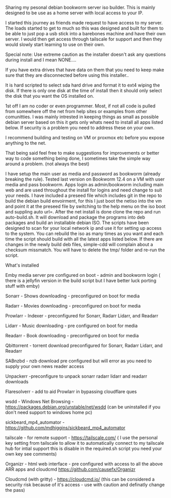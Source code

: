 Sharing my pesonal debian bookworm server iso builder. This is mainly designed to be use as a home server with local access to your IP.

I started this journey as friends made request to have access to my server. The loads started to get to much so this was designed and built for them to be able to 
just pop a usb stick into a barebones machine and have their own server. I would then get access through tailscale for support and then they would slowly start learning to use on their own.



Special note: Use extreme caution as the installer doesn't ask any questions during install and I mean NONE....

If you have extra drives that have data on them that you need to keep make sure that they are disconnected before using this installer..

It is hard scripted to select sda hard drive and format it to ext4 wiping the disk. If there is only one disk at the time of install then it should only select the disk that you want the OS installed on.





1st off I am no coder or even programmer. Most, if not all code is pulled from somewhere off the net from help sites or examples from other comunitties.
I was mainly intrested in keeping things as small as possible debian server based on this it gets only whats need to install all apps listed below. If security is a problem you need to address these on your own.

I recommend building and testing on VM or proxmox etc before you expose anything to the net.

That being said feel free to make suggestions for improvements or better way to code something being done, I sometimes take the simple way around a problem. (not always the best)

I have setup the main user as media and password as bookworm (already breaking the rule). Tested last version on Bookworm 12.4 on a VM with user media and pass bookworm. Apps login as admin/bookworm including main web
and are used throughout the install for logins and need change to suit your needs. I have included a preseed file which includes git in the repo to build the debian build envoirment, for this I just boot the netiso 
into the vm and point it at the preseed file by switching to the help menu on the iso boot and suppling auto url=. After the net install is done clone the repo and run auto-build.sh. It will download and package 
the programs into deb packages and build an installable debian ISO. The scripts have been designed to scan for your local network ip and use it for setting up access to the system.
You can rebuild the iso as many times as you want and each time the script should build with all the latest apps listed below. If there are changes in the newly build deb files, simple-cdd will complain about a checksum missmatch.
You will have to delete the tmp/ folder and re-run the script.

What's installed

Emby media server pre configured on boot - admin and bookworm login ( there is a jellyfin version in the build script but I have better luck porting stuff with emby)

Sonarr - Shows downloading - preconfigured on boot for media

Radarr - Movies downloading - preconfigured on boot for media

Prowlarr - Indexer - preconfigured for Sonarr, Radarr Lidarr, and Readarr

Lidarr - Music downloading - pre configured on boot for media

Readarr - Book downloading - preconfigured on boot for media

Qbittorrent  - torrent download preconfigured for Sonarr, Radarr Lidarr, and Readarr

SABnzbd - nzb download pre configured but will error as you need to supply your own news reader access

Unpackerr -preconfigure to unpack sonarr radarr lidarr and readarr downloads

Flaresolverr - add to aid Prowlarr in bypassing cloudflare ques

wsdd - Windows Net Browsing - https://packages.debian.org/unstable/net/wsdd (can be uninstalled if you don't need support to windows home pc)

sickbeard_mp4_automator - https://github.com/mdhiggins/sickbeard_mp4_automator

tailscale - for remote support - https://tailscale.com/ ( I use the personal key setting from tailscale to allow it to automatically connect to my tailscale hub for intial support this is disable in the required.sh script you need your own key see comments)

Organizr - html web interface - pre configured with access to all the above ARR apps and cloudcmd https://github.com/causefx/Organizr

Cloudcmd (with gritty) - https://cloudcmd.io/ (this can be considered a security risk because of it's access - use with caution and definatly change the pass)
